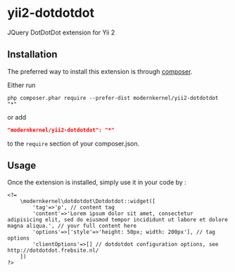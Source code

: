 yii2-dotdotdot
==============

JQuery DotDotDot extension for Yii 2

Installation
------------

The preferred way to install this extension is through [composer](http://getcomposer.org/download/).

Either run

```
php composer.phar require --prefer-dist modernkernel/yii2-dotdotdot "*"
```

or add

```json
"modernkernel/yii2-dotdotdot": "*"
```

to the `require` section of your composer.json.

Usage
-----
Once the extension is installed, simply use it in your code by :

```
<?=
    \modernkernel\dotdotdot\Dotdotdot::widget([
        'tag'=>'p', // content tag
        'content'=>'Lorem ipsum dolor sit amet, consectetur adipisicing elit, sed do eiusmod tempor incididunt ut labore et dolore magna aliqua.', // your full content here
        'options'=>['style'=>'height: 50px; width: 200px'], // tag options
        'clientOptions'=>[] // dotdotdot configuration options, see http://dotdotdot.frebsite.nl/
    ])
?>
```
